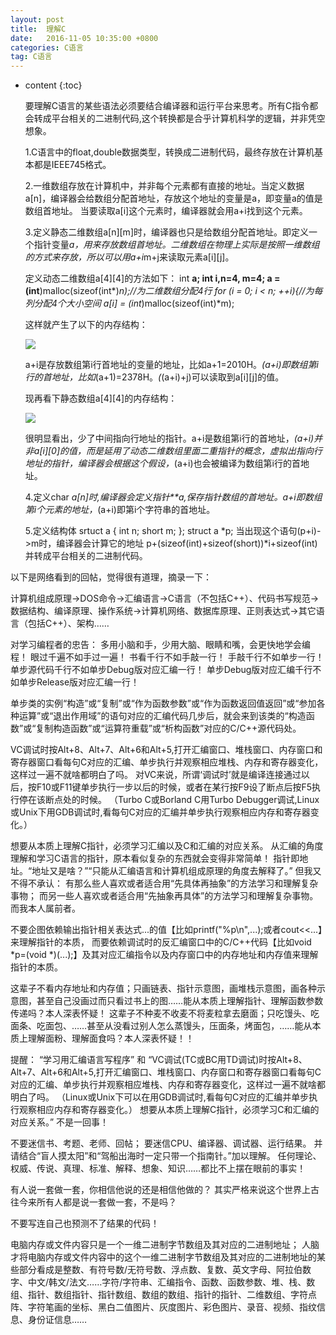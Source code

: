 ```yaml
---
layout: post
title:  理解C
date:   2016-11-05 10:35:00 +0800
categories: C语言
tag: C语言
---
```


* content
{:toc}

   要理解C语言的某些语法必须要结合编译器和运行平台来思考。所有C指令都会转成平台相关的二进制代码,这个转换都是合乎计算机科学的逻辑，并非凭空想象。


     1.C语言中的float,double数据类型，转换成二进制代码，最终存放在计算机基本都是IEEE745格式。

     2.一维数组存放在计算机中，并非每个元素都有直接的地址。当定义数据a[n]，编译器会给数组分配首地址，存放这个地址的变量是a，即变量a的值是数组首地址。 当要读取a[i]这个元素时，编译器就会用a+i找到这个元素。

     3.定义静态二维数组a[n][m]时，编译器也只是给数组分配首地址。即定义一个指针变量*a，用来存放数组首地址。二维数组在物理上实际是按照一维数组的方式来存放，所以可以用a+i*m+j来读取元素a[i][j]。

     定义动态二维数组a[4][4]的方法如下：
      int **a;
      int i,n=4, m=4;
      a = (int**)malloc(sizeof(int*)*n);//为二维数组分配4行
      for (i = 0; i < n; ++i){//为每列分配4个大小空间
        a[i] = (int*)malloc(sizeof(int)*m);

     这样就产生了以下的内存结构：

     ![](http://i.imgur.com/YIOP1IT.jpg)
     
     a+i是存放数组第i行首地址的变量的地址，比如a+1=2010H。*(a+i)即数组第i行的首地址，比如*(a+1)=2378H。*(*(a+i)+j)可以读取到a[i][j]的值。

     现再看下静态数组a[4][4]的内存结构：
     
     ![](http://i.imgur.com/ic0xlED.jpg)


     很明显看出，少了中间指向行地址的指针。a+i是数组第i行的首地址，*(a+i)并非a[i][0]的值，而是延用了动态二维数组里面二重指针的概念，虚拟出指向行地址的指针，编译器会根据这个假设，*(a+i)也会被编译为数组第i行的首地址。

     4.定义char *a[n]时,编译器会定义指针**a,保存指针数组的首地址。a+i即数组第i个元素的地址，*(a+i)即第i个字符串的首地址。

     5.定义结构体
       srtuct a
       {
       int   n;
       short m;
       };
       struct a *p;
       当出现这个语句(p+i)->m时，编译器会计算它的地址
       p+(sizeof(int)+sizeof(short))*i+sizeof(int)并转成平台相关的二进制代码。
 


以下是网络看到的回帖，觉得很有道理，摘录一下：


计算机组成原理→DOS命令→汇编语言→C语言（不包括C++）、代码书写规范→数据结构、编译原理、操作系统→计算机网络、数据库原理、正则表达式→其它语言（包括C++）、架构……

对学习编程者的忠告：
多用小脑和手，少用大脑、眼睛和嘴，会更快地学会编程！
眼过千遍不如手过一遍！
书看千行不如手敲一行！
手敲千行不如单步一行！
单步源代码千行不如单步Debug版对应汇编一行！
单步Debug版对应汇编千行不如单步Release版对应汇编一行！

单步类的实例“构造”或“复制”或“作为函数参数”或“作为函数返回值返回”或“参加各种运算”或“退出作用域”的语句对应的汇编代码几步后，就会来到该类的“构造函数”或“复制构造函数”或“运算符重载”或“析构函数”对应的C/C++源代码处。

VC调试时按Alt+8、Alt+7、Alt+6和Alt+5,打开汇编窗口、堆栈窗口、内存窗口和寄存器窗口看每句C对应的汇编、单步执行并观察相应堆栈、内存和寄存器变化，这样过一遍不就啥都明白了吗。
对VC来说，所谓‘调试时’就是编译连接通过以后，按F10或F11键单步执行一步以后的时候，或者在某行按F9设了断点后按F5执行停在该断点处的时候。
（Turbo C或Borland C用Turbo Debugger调试,Linux或Unix下用GDB调试时,看每句C对应的汇编并单步执行观察相应内存和寄存器变化。）

想要从本质上理解C指针，必须学习汇编以及C和汇编的对应关系。
从汇编的角度理解和学习C语言的指针，原本看似复杂的东西就会变得非常简单！
指针即地址。“地址又是啥？”“只能从汇编语言和计算机组成原理的角度去解释了。”
但我又不得不承认：
 有那么些人喜欢或者适合用“先具体再抽象”的方法学习和理解复杂事物；
 而另一些人喜欢或者适合用“先抽象再具体”的方法学习和理解复杂事物。
而我本人属前者。

不要企图依赖输出指针相关表达式...的值【比如printf("%p\n",...);或者cout<<...】来理解指针的本质，
而要依赖调试时的反汇编窗口中的C/C++代码【比如void *p=(void *)(...);】及其对应汇编指令以及内存窗口中的内存地址和内存值来理解指针的本质。

这辈子不看内存地址和内存值；只画链表、指针示意图，画堆栈示意图，画各种示意图，甚至自己没画过而只看过书上的图……能从本质上理解指针、理解函数参数传递吗？本人深表怀疑！
这辈子不种麦不收麦不将麦粒拿去磨面；只吃馒头、吃面条、吃面包、……甚至从没看过别人怎么蒸馒头，压面条，烤面包，……能从本质上理解面粉、理解面食吗？本人深表怀疑！！

提醒：
“学习用汇编语言写程序”
和
“VC调试(TC或BC用TD调试)时按Alt+8、Alt+7、Alt+6和Alt+5,打开汇编窗口、堆栈窗口、内存窗口和寄存器窗口看每句C对应的汇编、单步执行并观察相应堆栈、内存和寄存器变化，这样过一遍不就啥都明白了吗。
（Linux或Unix下可以在用GDB调试时,看每句C对应的汇编并单步执行观察相应内存和寄存器变化。）
想要从本质上理解C指针，必须学习C和汇编的对应关系。”
不是一回事！

不要迷信书、考题、老师、回帖；
要迷信CPU、编译器、调试器、运行结果。
并请结合“盲人摸太阳”和“驾船出海时一定只带一个指南针。”加以理解。
任何理论、权威、传说、真理、标准、解释、想象、知识……都比不上摆在眼前的事实！

有人说一套做一套，你相信他说的还是相信他做的？
其实严格来说这个世界上古往今来所有人都是说一套做一套，不是吗？

不要写连自己也预测不了结果的代码！

电脑内存或文件内容只是一个一维二进制字节数组及其对应的二进制地址；
人脑才将电脑内存或文件内容中的这个一维二进制字节数组及其对应的二进制地址的某些部分看成是整数、有符号数/无符号数、浮点数、复数、英文字母、阿拉伯数字、中文/韩文/法文……字符/字符串、汇编指令、函数、函数参数、堆、栈、数组、指针、数组指针、指针数组、数组的数组、指针的指针、二维数组、字符点阵、字符笔画的坐标、黑白二值图片、灰度图片、彩色图片、录音、视频、指纹信息、身份证信息……
    


